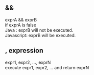 ## &&   
  exprA && exprB  
  if exprA is false  
  Java : exprB will not be executed.  
  Javascript: exprB will be executed.  
## , expression  
expr1, expr2, ..., exprN  
execute expr1, expr2, ... and return exprN



